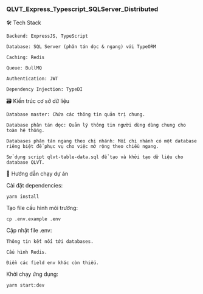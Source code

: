 ### QLVT_Express_Typescript_SQLServer_Distributed

🛠 Tech Stack

    Backend: ExpressJS, TypeScript

    Database: SQL Server (phân tán dọc & ngang) với TypeORM

    Caching: Redis

    Queue: BullMQ

    Authentication: JWT

    Dependency Injection: TypeDI

🗃 Kiến trúc cơ sở dữ liệu

    Database master: Chứa các thông tin quản trị chung.

    Database phân tán dọc: Quản lý thông tin người dùng dùng chung cho toàn hệ thống.

    Databases phân tán ngang theo chi nhánh: Mỗi chi nhánh có một database riêng biệt để phục vụ cho việc mở rộng theo chiều ngang.

    Sử dụng script qlvt-table-data.sql để tạo và khởi tạo dữ liệu cho database QLVT.

🚀 Hướng dẫn chạy dự án

Cài đặt dependencies:

    yarn install

Tạo file cấu hình môi trường:

    cp .env.example .env

Cập nhật file .env:

    Thông tin kết nối tới databases.

    Cấu hình Redis.

    Điền các field env khác còn thiếu.

Khởi chạy ứng dụng:

    yarn start:dev
